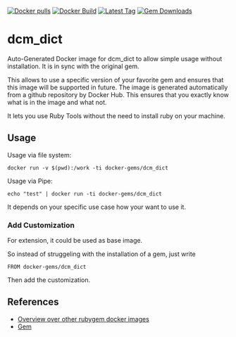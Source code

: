 [![Docker pulls](https://img.shields.io/docker/pulls/rubygem/dcm_dict.svg)](https://hub.docker.com/r/rubygem/dcm_dict/)
[![Docker Build](https://img.shields.io/docker/automated/rubygem/dcm_dict.svg)](https://hub.docker.com/r/rubygem/dcm_dict/)
[![Latest Tag](https://img.shields.io/github/tag/docker-rubygem/dcm_dict.svg)](https://hub.docker.com/r/rubygem/dcm_dict/)
[![Gem Downloads](https://img.shields.io/gem/dt/dcm_dict.svg)](https://rubygems.org/gems/dcm_dict/)
# dcm_dict

Auto-Generated Docker image for dcm_dict to allow simple usage without installation.
It is in sync with the original gem.

This allows to use a specific version of your favorite gem and ensures that this image will be supported in future.
The image is generated automatically from a github repository by Docker Hub.
This ensures that you exactly know what is in the image and what not.

It lets you use Ruby Tools without the need to install ruby on your machine.

## Usage

Usage via file system:

`docker run -v $(pwd):/work -ti docker-gems/dcm_dict`

Usage via Pipe:

`echo "test" | docker run -ti docker-gems/dcm_dict`

It depends on your specific use case how your want to use it.

### Add Customization

For extension, it could be used as base image.

So instead of struggeling with the installation of a gem, just write

`FROM docker-gems/dcm_dict`

Then add the customization.

## References

 - [Overview over other rubygem docker images](https://github.com/thinkbot/docker-rubygem)
 - [Gem](https://rubygems.org/gems/dcm_dict/)
